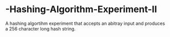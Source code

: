 # -Hashing-Algorithm-Experiment-II
A hashing algortihm experiment that accepts an abitray input and produces a 256 character long hash string.
